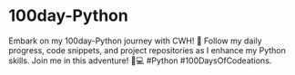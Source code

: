 # 100day-Python
Embark on my 100day-Python journey with CWH! 🚀 Follow my daily progress, code snippets, and project repositories as I enhance my Python skills. Join me in this adventure! 🐍💻 #Python #100DaysOfCodeations.
